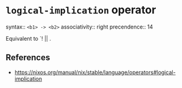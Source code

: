 # `logical-implication` operator

syntax:: `<b1> -> <b2>`
associativity:: right
precendence:: 14

Equivalent to `! <b1> || <b2>.

## References

- https://nixos.org/manual/nix/stable/language/operators#logical-implication